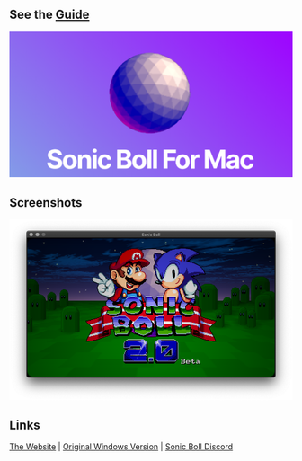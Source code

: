 ## See the [Guide]()

![PloopyLogo](https://github.com/soulslimm/Sonic-Boll-Mac/blob/main/images/Screenshot%202021-05-16%20at%2012.03.10%20PM.png?raw=true)

## Screenshots

![Screenshot 1](/images/Screen_Shot_2021-05-16_at_2.35.38_AM.png)

## Links
[The Website](https://soulslimm.github.io/Sonic-Boll-Mac/) | 
[Original Windows Version](https://sonicminusworld.wordpress.com/) | 
[Sonic Boll Discord](https://discord.gg/RTDtChY)
